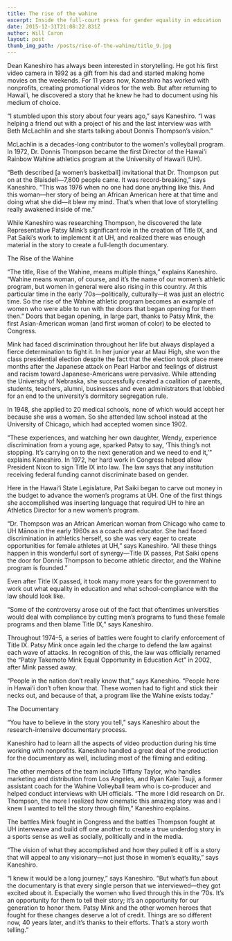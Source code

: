 ```yaml
---
title: The rise of the wahine
excerpt: Inside the full-court press for gender equality in education
date: 2015-12-31T21:08:22.831Z
author: Will Caron
layout: post
thumb_img_path: /posts/rise-of-the-wahine/title_9.jpg
---
```


Dean Kaneshiro has always been interested in storytelling. He got his first video camera in 1992 as a gift from his dad and started making home movies on the weekends. For 11 years now, Kaneshiro has worked with nonprofits, creating promotional videos for the web. But after returning to Hawai‘i, he discovered a story that he knew he had to document using his medium of choice.

“I stumbled upon this story about four years ago,” says Kaneshiro. “I was helping a friend out with a project of his and the last interview was with Beth McLachlin and she starts talking about Donnis Thompson’s vision.”

McLachlin is a decades-long contributor to the women's volleyball program. In 1972, Dr. Donnis Thompson became the first Director of the Hawai‘i Rainbow Wahine athletics program at the University of Hawai‘i (UH).

“Beth described [a women’s basketball] invitational that Dr. Thompson put on at the Blaisdell—7,800 people came. It was record-breaking,” says Kaneshiro. “This was 1976 when no one had done anything like this. And this woman—her story of being an African American here at that time and doing what she did—it blew my mind. That’s when that love of storytelling really awakened inside of me.”

While Kaneshiro was researching Thompson, he discovered the late Representative Patsy Mink’s significant role in the creation of Title IX, and Pat Saiki’s work to implement it at UH, and realized there was enough material in the story to create a full-length documentary.

The Rise of the Wahine

“The title, Rise of the Wahine, means multiple things,” explains Kaneshiro. “Wahine means woman, of course, and it’s the name of our women’s athletic program, but women in general were also rising in this country. At this particular time in the early ’70s—politically, culturally—it was just an electric time. So the rise of the Wahine athletic program becomes an example of women who were able to run with the doors that began opening for them then.”
Doors that began opening, in large part, thanks to Patsy Mink, the first Asian-American woman (and first woman of color) to be elected to Congress.

Mink had faced discrimination throughout her life but always displayed a fierce determination to fight it. In her junior year at Maui High, she won the class presidential election despite the fact that the election took place mere months after the Japanese attack on Pearl Harbor and feelings of distrust and racism toward Japanese-Americans were pervasive. While attending the University of Nebraska, she successfully created a coalition of parents, students, teachers, alumni, businesses and even administrators that lobbied for an end to the university’s dormitory segregation rule.

In 1948, she applied to 20 medical schools, none of which would accept her because she was a woman. So she attended law school instead at the University of Chicago, which had accepted women since 1902.

“These experiences, and watching her own daughter, Wendy, experience discrimination from a young age, sparked Patsy to say, ‘This thing’s not stopping. It’s carrying on to the next generation and we need to end it,’” explains Kaneshiro.
In 1972, her hard work in Congress helped allow President Nixon to sign Title IX into law. The law says that any institution receiving federal funding cannot discriminate based on gender.

Here in the Hawai‘i State Legislature, Pat Saiki began to carve out money in the budget to advance the women’s programs at UH. One of the first things she accomplished was inserting language that required UH to hire 
an Athletics Director for a new women’s program.

“Dr. Thompson was an African American woman from Chicago who came to UH Mānoa in the early 1960s as a coach and educator. She had faced discrimination in athletics herself, so she was very eager to create opportunities for female athletes at UH,” says Kaneshiro. “All these things happen in this wonderful sort of synergy—Title IX passes, Pat Saiki opens the door for Donnis Thompson to become athletic director, and the Wahine program is founded.”

Even after Title IX passed, it took many more years for the government to work out what equality in education and what school-compliance with the law should look like.

“Some of the controversy arose out of the fact that oftentimes universities would deal with compliance by cutting men’s programs to fund these female programs and then blame Title IX,” says Kaneshiro. 

Throughout 1974–5, a series of battles were fought to clarify enforcement of Title IX. Patsy Mink once again led the charge to defend the law against each wave of attacks. In recognition of this, the law was officially renamed the “Patsy Takemoto Mink Equal Opportunity in Education Act” in 2002, after Mink passed away.

“People in the nation don’t really know that,” says Kaneshiro. “People here in Hawai‘i don’t often know that. These women had to fight and stick their necks out, and because of that, a program like the Wahine exists today.”

The Documentary

“You have to believe in the story you tell,” says Kaneshiro about the research-intensive documentary process.

Kaneshiro had to learn all the aspects of video production during his time working with nonprofits. Kaneshiro handled a great deal of the production for the documentary as well, including most of the filming and editing.

The other members of the team include Tiffany Taylor, who handles marketing and distribution from Los Angeles, and Ryan Kalei Tsuji, a former assistant coach for the Wahine Volleyball team who is co-producer and helped conduct interviews with UH officials.
“The more I did research on Dr. Thompson, the more I realized how cinematic this amazing story was and I knew I wanted to tell the story through film,” Kaneshiro explains.

The battles Mink fought in Congress and the battles Thompson fought at UH interweave and build off one another to create a true underdog story in a sports sense as well as socially, politically and in the media.

“The vision of what they accomplished and how they pulled it off is a story that will appeal to any visionary—not just those in women’s equality,” says Kaneshiro.

“I knew it would be a long journey,” says Kaneshiro. “But what’s fun about the documentary is that every single person that we interviewed—they got excited about it. Especially the women who lived through this in the ’70s. It’s an opportunity for them to tell their story; it’s an opportunity for our generation to honor them. Patsy Mink and the other women heroes that fought for these changes deserve a lot of credit. Things are so different now, 40 years later, and it’s thanks to their efforts. That’s a story worth telling.”